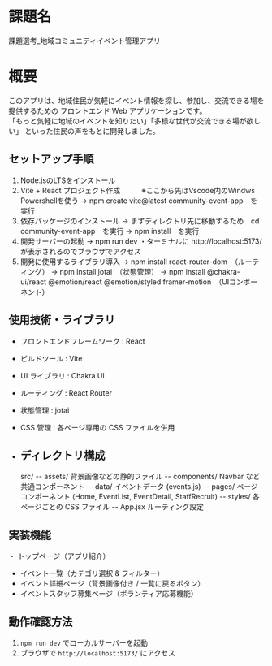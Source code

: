 # 課題名
課題選考_地域コミュニティイベント管理アプリ

# 概要
このアプリは、地域住民が気軽にイベント情報を探し、参加し、交流できる場を提供するための
フロントエンド Web アプリケーションです。  
「もっと気軽に地域のイベントを知りたい」「多様な世代が交流できる場が欲しい」
といった住民の声をもとに開発しました。

## セットアップ手順
1.  Node.jsのLTSをインストール
2.  Vite + React プロジェクト作成　　　※ここから先はVscode内のWindws Powershellを使う
  → npm create vite@latest community-event-app　を実行
3.  依存パッケージのインストール
  → まずディレクトリ先に移動するため　cd community-event-app　を実行
  → npm install　を実行
4.  開発サーバーの起動
  → npm run dev
・ターミナルに http://localhost:5173/ が表示されるのでブラウザでアクセス
5.  開発に使用するライブラリ導入
   → npm install react-router-dom　（ルーティング）
   → npm install jotai　（状態管理）
   → npm install @chakra-ui/react @emotion/react @emotion/styled framer-motion　（UIコンポーネント）

## 使用技術・ライブラリ
- フロントエンドフレームワーク : React
- ビルドツール : Vite
- UI ライブラリ : Chakra UI
- ルーティング : React Router
- 状態管理 : jotai
- CSS 管理 : 各ページ専用の CSS ファイルを併用

- ## ディレクトリ構成
  src/
  -- assets/  背景画像などの静的ファイル
  -- components/  Navbar など共通コンポーネント
  -- data/  イベントデータ (events.js)
  -- pages/  ページコンポーネント (Home, EventList, EventDetail, StaffRecruit)
  -- styles/  各ページごとの CSS ファイル
  -- App.jsx  ルーティング設定

## 実装機能
・ トップページ（アプリ紹介）
- イベント一覧（カテゴリ選択 & フィルター）
- イベント詳細ページ（背景画像付き / 一覧に戻るボタン）
- イベントスタッフ募集ページ（ボランティア応募機能）

## 動作確認方法
1.  `npm run dev` でローカルサーバーを起動
2.  ブラウザで `http://localhost:5173/` にアクセス
